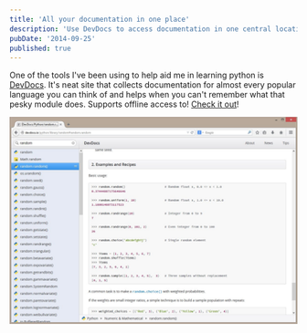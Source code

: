 ```yaml
---
title: 'All your documentation in one place'
description: 'Use DevDocs to access documentation in one central location'
pubDate: '2014-09-25'
published: true
---
```


One of the tools I've been using to help aid me in learning python is [DevDocs](http://devdocs.io/). It's neat site that collects documentation for almost every popular language you can think of and helps when you can't remember what that pesky module does. Supports offline access to! [Check it out](http://devdocs.io/)!

![Dev docs](./1.jpg)